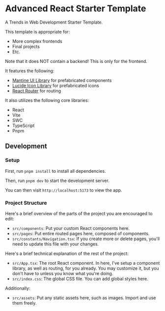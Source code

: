 # Advanced React Starter Template

A Trends in Web Development Starter Template.

This template is appropriate for:

-   More complex frontends
-   Final projects
-   Etc.

Note that it does NOT contain a backend! This is only for the frontend.

It features the following:

-   [Mantine UI Library](https://mantine.dev/) for prefabricated components
-   [Lucide Icon Library](https://lucide.dev/) for prefabricated icons
-   [React Router](https://reactrouter.com/) for routing

It also utilizes the following core libraries:

-   React
-   Vite
-   SWC
-   TypeScript
-   Pnpm

## Development

### Setup

First, run `pnpm install` to install all dependencies.

Then, run `pnpm dev` to start the development server.

You can then visit `http://localhost:5173` to view the app.

### Project Structure

Here's a brief overview of the parts of the project you are encouraged to edit:

-   `src/components`: Put your custom React components here.
-   `src/pages`: Put entire routed pages here, composed of components.
-   `src/constants/Navigation.tsx`: If you create more or delete pages, you'll need to update this file with your changes.

Here's a brief technical explanation of the rest of the project:

-   `src/App.tsx`: The root React component. In here, I've setup a component library, as well as routing, for you already. You may customize it, but you don't have to unless you know what you're doing.
-   `src/index.css`: The global CSS file. You can add global styles here.

Additionally:

-   `src/assets`: Put any static assets here, such as images. Import and use them freely.
